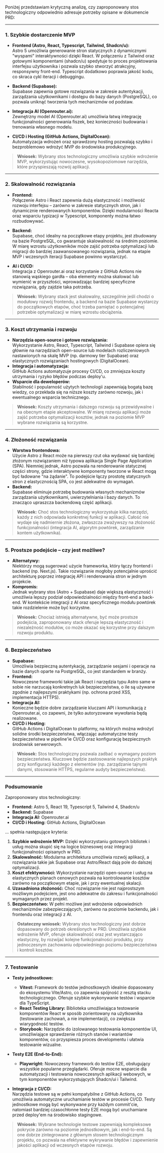 Poniżej przedstawiam krytyczną analizę, czy zaproponowany stos technologiczny odpowiednio adresuje potrzeby opisane w dokumencie PRD:

---

### 1. Szybkie dostarczenie MVP

- **Frontend (Astro, React, Typescript, Tailwind, Shadcn/u):**  
  Astro 5 umożliwia generowanie stron statycznych z dynamicznymi "wyspami" interaktywności dzięki React. W połączeniu z Tailwind oraz gotowymi komponentami (shadcn/u) spedytuje to proces projektowania interfejsu użytkownika i pozwala szybko stworzyć atrakcyjny, responsywny front-end. Typescript dodatkowo poprawia jakość kodu, co skraca cykl iteracji i debuggingu.

- **Backend (Supabase):**  
  Supabase zapewnia gotowe rozwiązania w zakresie autentykacji, zarządzania użytkownikami i dostępu do bazy danych (PostgreSQL), co pozwala uniknąć tworzenia tych mechanizmów od podstaw.

- **Integracja AI (Openrouter.ai):**  
  Zewnętrzny model AI (Openrouter.ai) umożliwia łatwą integrację funkcjonalności generowania fiszek, bez konieczności budowania i trenowania własnego modelu.

- **CI/CD i Hosting (GitHub Actions, DigitalOcean):**  
  Automatyzacja wdrożeń oraz sprawdzony hosting pozwalają szybko i bezproblemowo wdrożyć MVP do środowiska produkcyjnego.

> **Wniosek:** Wybrany stos technologiczny umożliwia szybkie wdrożenie MVP, wykorzystując nowoczesne, wysokopoziomowe narzędzia, które przyspieszają rozwój aplikacji.

---

### 2. Skalowalność rozwiązania

- **Frontend:**  
  Połączenie Astro i React zapewnia dużą elastyczność i możliwość rozwoju interfejsu – zarówno w zakresie statycznych stron, jak i dynamicznie renderowanych komponentów. Dzięki modularności Reacta oraz wsparciu typizacji w Typescript, komponenty można łatwo rozbudowywać.

- **Backend:**  
  Supabase, choć idealny na początkowe etapy projektu, jest zbudowany na bazie PostgreSQL, co gwarantuje skalowalność na średnim poziomie. W miarę wzrostu użytkowników może zajść potrzeba optymalizacji lub migracji do bardziej zaawansowanego rozwiązania, jednak na etapie MVP i wczesnych iteracji Supabase powinno wystarczyć.

- **AI i CI/CD:**  
  Integracja z Openrouter.ai oraz korzystanie z GitHub Actions nie stanowią wąskiego gardła – oba elementy można skalować lub wymienić w przyszłości, wprowadzając bardziej specyficzne rozwiązania, gdy zajdzie taka potrzeba.

> **Wniosek:** Wybrany stack jest skalowalny, szczególnie jeśli chodzi o modułowy rozwój frontendu, a backend na bazie Supabase wystarczy do początkowych etapów, choć trzeba pamiętać o potencjalnej potrzebie optymalizacji w miarę wzrostu obciążenia.

---

### 3. Koszt utrzymania i rozwoju

- **Narzędzia open-source i gotowe rozwiązania:**  
  Wykorzystanie Astro, React, Typescript, Tailwind i Supabase opiera się głównie na narzędziach open-source lub modelach rozliczeniowych nastawionych na skalę MVP (np. darmowy tier Supabase) oraz elastycznych rozwiązaniach hostingowych (DigitalOcean).  
- **Integracja i automatyzacja:**  
  GitHub Actions automatyzuje procesy CI/CD, co zmniejsza koszty utrzymania i ryzyko błędów podczas deploy'u.  
- **Wsparcie dla deweloperów:**  
  Stabilność i popularność użytych technologii zapewniają bogatą bazę wiedzy, co przekłada się na niższe koszty zarówno rozwoju, jak i ewentualnego wsparcia technicznego.

> **Wniosek:** Koszty utrzymania i dalszego rozwoju są przewidywalne i na obecnym etapie akceptowalne. W miarę rozwoju aplikacji może zajść potrzeba optymalizacji kosztów, jednak na poziomie MVP wybrane rozwiązania są korzystne.

---

### 4. Złożoność rozwiązania

- **Warstwa frontendowa:**  
  Użycie Astro z React może na pierwszy rzut oka wydawać się bardziej złożonym rozwiązaniem niż typowa aplikacja Single Page Application (SPA). Niemniej jednak, Astro pozwala na renderowanie statycznej części strony, gdzie interaktywne komponenty tworzone w React mogą być ładowane "na żądanie". To podejście łączy prostotę statycznych stron z elastycznością SPA, co jest adekwatne do wymagań.
- **Backend:**  
  Supabase eliminuje potrzebę budowania własnych mechanizmów zarządzania użytkownikami, uwierzytelniania i bazy danych. To znacząco upraszcza backendową część aplikacji.

> **Wniosek:** Choć stos technologiczny wykorzystuje kilka narzędzi, każdy z nich odpowiada konkretnej funkcji w aplikacji. Całość nie wydaje się nadmiernie złożona, zwłaszcza zważywszy na złożoność funkcjonalności (integracja AI, algorytm powtórek, zarządzanie kontem użytkownika).

---

### 5. Prostsze podejście – czy jest możliwe?

- **Alternatywy:**  
  Niektórzy mogą sugerować użycie frameworka, który łączy frontend i backend (np. Next.js). Takie rozwiązanie mogłoby potencjalnie uprościć architekturę poprzez integrację API i renderowania stron w jednym projekcie.  
- **Kompromis:**  
  Jednak wybrany stos (Astro + Supabase) daje większą elastyczność i umożliwia lepszy podział odpowiedzialności między front-end a back-end. W kontekście integracji z AI oraz specyficznego modułu powtórek takie rozdzielenie może być korzystne.

> **Wniosek:** Chociaż istnieją alternatywne, być może prostsze podejścia, zaproponowany stack oferuje lepszą elastyczność i niezależność modułów, co może okazać się korzystne przy dalszym rozwoju produktu.

---

### 6. Bezpieczeństwo

- **Supabase:**  
  Umożliwia bezpieczną autentykację, zarządzanie sesjami i operacje na bazie danych oparte na PostgreSQL, co jest standardem w branży.  
- **Frontend:**  
  Nowoczesne frameworki takie jak React i narzędzia typu Astro same w sobie nie narzucają konkretnych luk bezpieczeństwa, o ile są używane zgodnie z najlepszymi praktykami (np. ochrona przed XSS, implementacja HTTPS).  
- **Integracja AI:**  
  Konieczne będzie dobre zarządzanie kluczami API i komunikacją z Openrouter.ai, co zapewni, że tylko autoryzowane wywołania będą realizowane.
- **CI/CD i Hosting:**  
  GitHub Actions i DigitalOcean to platformy, na których można wdrożyć solidne środki bezpieczeństwa, włączając automatyczne testy bezpieczeństwa w pipeline'ie CI/CD oraz konfigurację bezpiecznych środowisk serwerowych.

> **Wniosek:** Stos technologiczny pozwala zadbać o wymagany poziom bezpieczeństwa. Kluczowe będzie zastosowanie najlepszych praktyk przy konfiguracji każdego z elementów (np. zarządzanie tajnymi danymi, stosowanie HTTPS, regularne audyty bezpieczeństwa).

---

### Podsumowanie

Zaproponowany stos technologiczny:

- **Frontend:** Astro 5, React 19, Typescript 5, Tailwind 4, Shadcn/u  
- **Backend:** Supabase  
- **Integracja AI:** Openrouter.ai  
- **CI/CD i Hosting:** GitHub Actions, DigitalOcean

... spełnia następujące kryteria:

1. **Szybkie wdrożenie MVP:** Dzięki wykorzystaniu gotowych bibliotek i usług można skupić się na logice biznesowej oraz integracji funkcjonalności opisanych w PRD.
2. **Skalowalność:** Modularna architektura umożliwia rozwój aplikacji, a rozwiązania takie jak Supabase oraz Astro/React dają pole do dalszej optymalizacji.
3. **Koszt efektywności:** Wykorzystanie narzędzi open-source i usług na elastycznych planach cenowych pozwala na kontrolowanie kosztów zarówno na początkowym etapie, jak i przy ewentualnej skalacji.
4. **Uzasadniona złożoność:** Choć rozwiązanie nie jest najprostszym możliwym podejściem, jest ono adekwatne do zakresu i funkcjonalności wymaganych przez projekt.
5. **Bezpieczeństwo:** W pełni możliwe jest wdrożenie odpowiednich mechanizmów zabezpieczających, zarówno na poziomie backendu, jak i frontendu oraz integracji z AI.

> **Ostateczny wniosek:** Wybrany stos technologiczny jest dobrze dopasowany do potrzeb określonych w PRD. Umożliwia szybkie wdrożenie MVP, oferuje skalowalność oraz jest wystarczająco elastyczny, by rozwijać kolejne funkcjonalności produktu, przy jednoczesnym zachowaniu odpowiedniego poziomu bezpieczeństwa i kontroli kosztów.

---

### 7. Testowanie

- **Testy jednostkowe:**  
  - **Vitest:** Framework do testów jednostkowych idealnie dopasowany do ekosystemu Vite/Astro, co zapewnia spójność z resztą stacku technologicznego. Oferuje szybkie wykonywanie testów i wsparcie dla TypeScript.
  - **React Testing Library:** Biblioteka umożliwiająca testowanie komponentów React w sposób zorientowany na użytkownika (testowanie zachowań, a nie implementacji), co zwiększa wiarygodność testów.
  - **Storybook:** Narzędzie do izolowanego testowania komponentów UI, umożliwiające sprawdzenie różnych stanów i wariantów komponentów, co przyspiesza proces developmentu i ułatwia testowanie wizualne.

- **Testy E2E (End-to-End):**  
  - **Playwright:** Nowoczesny framework do testów E2E, obsługujący wszystkie popularne przeglądarki. Oferuje mocne wsparcie dla automatyzacji i testowania nowoczesnych aplikacji webowych, w tym komponentów wykorzystujących Shadcn/ui i Tailwind.

- **Integracja z CI/CD:**  
  Narzędzia testowe są w pełni kompatybilne z GitHub Actions, co umożliwia automatyczne uruchamianie testów w procesie CI/CD. Testy jednostkowe mogą być wykonywane przy każdym commit'cie, natomiast bardziej czasochłonne testy E2E mogą być uruchamiane przed deploy'em na środowisko stagingowe.

> **Wniosek:** Wybrane technologie testowe zapewniają kompleksowe pokrycie zarówno na poziomie jednostkowym, jak i end-to-end. Są one dobrze zintegrowane z głównym stosem technologicznym projektu, co pozwala na efektywne wykrywanie błędów i zapewnienie jakości aplikacji od wczesnych etapów rozwoju.

